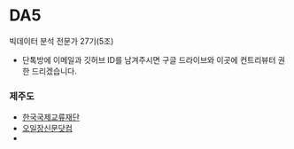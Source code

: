 # DA5
빅데이터 분석 전문가 27기(5조)
- 단톡방에 이메일과 깃허브 ID를 남겨주시면 구글 드라이브와 이곳에 컨트리뷰터 권한 드리겠습니다.  
### 제주도
- [한국국제교류재단](http://www.kf.or.kr/?menuno=3301)
- [오일장신문닷컴](https://www.jejuall.com/CMain)  
- []()

